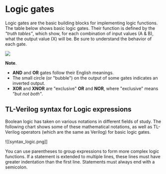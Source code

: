 
# Logic gates

Logic gates are the basic building blocks for implementing logic functions. The table below shows basic logic gates. Their function is defined by the _"truth tables"_, which show, for each combination of input values (A & B), what the output value (X) will be. Be sure to understand the behavior of each gate.

![](https://instrumentationtools.com/wp-content/uploads/2017/07/instrumentationtools.com_digital-logic-gates-truthtables.png)



**Note**.
- **AND** and **OR** gates follow their English meanings.
- The small circle (or "bubble") on the output of some gates indicates an inverted output.
- **XOR** and **XNOR** are "exclusive" **OR** and **NOR**, where "exclusive" means _"but not both"_.

## TL-Verilog syntax for Logic expressions

Boolean logic has taken on various notations in different fields of study. The following chart shows some of these mathematical notations, as well as TL-Verilog operators (which are the same as Verilog) for basic logic gates.

![[syntax_logic.png]]

You can use parentheses to group expressions to form more complex logic functions. If a statement is extended to multiple lines, these lines must have greater indentation than the first line. Statements must always end with a semicolon.